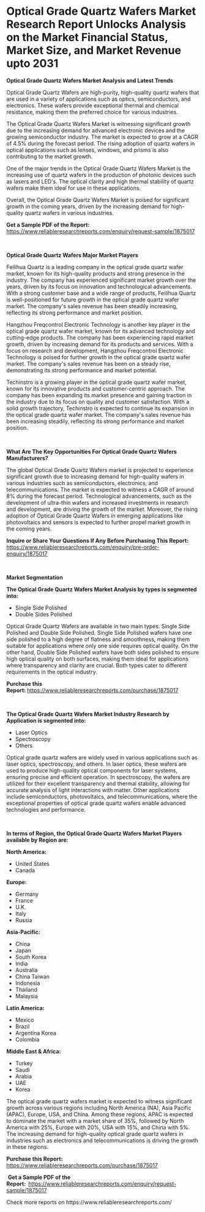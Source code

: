 <p><h1>Optical Grade Quartz Wafers Market Research Report Unlocks Analysis on the Market Financial Status, Market Size, and Market Revenue upto 2031</h1></p><p><strong>Optical Grade Quartz Wafers Market Analysis and Latest Trends</strong></p>
<p><p>Optical Grade Quartz Wafers are high-purity, high-quality quartz wafers that are used in a variety of applications such as optics, semiconductors, and electronics. These wafers provide exceptional thermal and chemical resistance, making them the preferred choice for various industries.</p><p>The Optical Grade Quartz Wafers Market is witnessing significant growth due to the increasing demand for advanced electronic devices and the growing semiconductor industry. The market is expected to grow at a CAGR of 4.5% during the forecast period. The rising adoption of quartz wafers in optical applications such as lenses, windows, and prisms is also contributing to the market growth.</p><p>One of the major trends in the Optical Grade Quartz Wafers Market is the increasing use of quartz wafers in the production of photonic devices such as lasers and LED's. The optical clarity and high thermal stability of quartz wafers make them ideal for use in these applications.</p><p>Overall, the Optical Grade Quartz Wafers Market is poised for significant growth in the coming years, driven by the increasing demand for high-quality quartz wafers in various industries.</p></p>
<p><strong>Get a Sample PDF of the Report:&nbsp;</strong> <a href="https://www.reliableresearchreports.com/enquiry/request-sample/1875017">https://www.reliableresearchreports.com/enquiry/request-sample/1875017</a></p>
<p>&nbsp;</p>
<p><strong>Optical Grade Quartz Wafers Major Market Players</strong></p>
<p><p>Feilihua Quartz is a leading company in the optical grade quartz wafer market, known for its high-quality products and strong presence in the industry. The company has experienced significant market growth over the years, driven by its focus on innovation and technological advancements. With a strong customer base and a wide range of products, Feilihua Quartz is well-positioned for future growth in the optical grade quartz wafer market. The company's sales revenue has been steadily increasing, reflecting its strong performance and market position.</p><p>Hangzhou Freqcontrol Electronic Technology is another key player in the optical grade quartz wafer market, known for its advanced technology and cutting-edge products. The company has been experiencing rapid market growth, driven by increasing demand for its products and services. With a focus on research and development, Hangzhou Freqcontrol Electronic Technology is poised for further growth in the optical grade quartz wafer market. The company's sales revenue has been on a steady rise, demonstrating its strong performance and market potential.</p><p>Techinstro is a growing player in the optical grade quartz wafer market, known for its innovative products and customer-centric approach. The company has been expanding its market presence and gaining traction in the industry due to its focus on quality and customer satisfaction. With a solid growth trajectory, Techinstro is expected to continue its expansion in the optical grade quartz wafer market. The company's sales revenue has been increasing steadily, reflecting its strong performance and market position.</p></p>
<p>&nbsp;</p>
<p><strong>What Are The Key Opportunities For Optical Grade Quartz Wafers Manufacturers?</strong></p>
<p><p>The global Optical Grade Quartz Wafers market is projected to experience significant growth due to increasing demand for high-quality wafers in various industries such as semiconductors, electronics, and telecommunications. The market is expected to witness a CAGR of around 8% during the forecast period. Technological advancements, such as the development of ultra-thin wafers and increased investments in research and development, are driving the growth of the market. Moreover, the rising adoption of Optical Grade Quartz Wafers in emerging applications like photovoltaics and sensors is expected to further propel market growth in the coming years.</p></p>
<p><strong>Inquire or Share Your Questions If Any Before Purchasing This Report:</strong> <a href="https://www.reliableresearchreports.com/enquiry/pre-order-enquiry/1875017">https://www.reliableresearchreports.com/enquiry/pre-order-enquiry/1875017</a></p>
<p>&nbsp;</p>
<p><strong>Market Segmentation</strong></p>
<p><strong>The Optical Grade Quartz Wafers Market Analysis by types is segmented into:</strong></p>
<p><ul><li>Single Side Polished</li><li>Double Sides Polished</li></ul></p>
<p><p>Optical Grade Quartz Wafers are available in two main types: Single Side Polished and Double Side Polished. Single Side Polished wafers have one side polished to a high degree of flatness and smoothness, making them suitable for applications where only one side requires optical quality. On the other hand, Double Side Polished wafers have both sides polished to ensure high optical quality on both surfaces, making them ideal for applications where transparency and clarity are crucial. Both types cater to different requirements in the optical industry.</p></p>
<p><strong>Purchase this Report:&nbsp;</strong><a href="https://www.reliableresearchreports.com/purchase/1875017">https://www.reliableresearchreports.com/purchase/1875017</a></p>
<p>&nbsp;</p>
<p><strong>The Optical Grade Quartz Wafers Market Industry Research by Application is segmented into:</strong></p>
<p><ul><li>Laser Optics</li><li>Spectroscopy</li><li>Others</li></ul></p>
<p><p>Optical grade quartz wafers are widely used in various applications such as laser optics, spectroscopy, and others. In laser optics, these wafers are used to produce high-quality optical components for laser systems, ensuring precise and efficient operation. In spectroscopy, the wafers are utilized for their excellent transparency and thermal stability, allowing for accurate analysis of light interactions with matter. Other applications include semiconductors, photovoltaics, and telecommunications, where the exceptional properties of optical grade quartz wafers enable advanced technologies and performance.</p></p>
<p>&nbsp;</p>
<p><strong>In terms of Region, the Optical Grade Quartz Wafers Market Players available by Region are:</strong></p>
<p>
    <p> <strong> North America: </strong>
        <ul>
            <li>United States</li>
            <li>Canada</li>
        </ul>
        </p> 
    <p> <strong> Europe: </strong>
        <ul>
            <li>Germany</li>
            <li>France</li>
            <li>U.K.</li>
            <li>Italy</li>
            <li>Russia</li>
        </ul>
        </p> 
    <p> <strong> Asia-Pacific: </strong>
        <ul>
            <li>China</li>
            <li>Japan</li>
            <li>South Korea</li>
            <li>India</li>
            <li>Australia</li>
            <li>China Taiwan</li>
            <li>Indonesia</li>
            <li>Thailand</li>
            <li>Malaysia</li>
        </ul>
        </p> 
    <p> <strong> Latin America: </strong>
        <ul>
            <li>Mexico</li>
            <li>Brazil</li>
            <li>Argentina Korea</li>
            <li>Colombia</li>
        </ul>
        </p> 
    <p> <strong> Middle East & Africa: </strong>
        <ul>
            <li>Turkey</li>
            <li>Saudi</li>
            <li>Arabia</li>
            <li>UAE</li>
            <li>Korea</li>
        </ul>
    </p>
    </p>
<p><p>The optical grade quartz wafers market is expected to witness significant growth across various regions including North America (NA), Asia Pacific (APAC), Europe, USA, and China. Among these regions, APAC is expected to dominate the market with a market share of 35%, followed by North America with 25%, Europe with 20%, USA with 15%, and China with 5%. The increasing demand for high-quality optical grade quartz wafers in industries such as electronics and telecommunications is driving the growth in these regions.</p></p>
<p><strong>Purchase this Report: </strong><a href="https://www.reliableresearchreports.com/purchase/1875017">https://www.reliableresearchreports.com/purchase/1875017</a></p>
<p>&nbsp;<strong>Get a Sample PDF of the Report:&nbsp;&nbsp;</strong><a href="https://www.reliableresearchreports.com/enquiry/request-sample/1875017">https://www.reliableresearchreports.com/enquiry/request-sample/1875017</a></p>
<p><strong></strong></p>
<p>Check more reports on https://www.reliableresearchreports.com/</p>